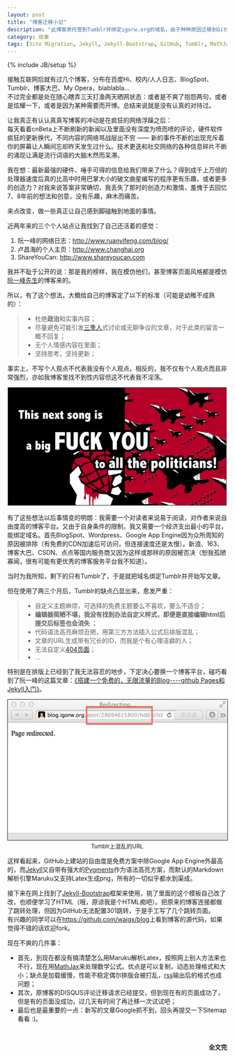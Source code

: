 ```yaml
---
layout: post
title: "博客迁移小记"
description: "此博客原托管到Tumblr并绑定igorw.org的域名，由于种种原因迁移到GitHub（默认使用Jekyll解析静态页），我花了两个星期的闲暇时间断断续续的完成了这次迁移。这篇文章主要讲述我博客站点的来历和这次迁移的故事。"
category: 琐事 
tags: [Site Migration, Jekyll, Jekyll-Bootstrap, GitHub, Tumblr, MathJax, Pygments]
---
```

{% include JB/setup %}
<p>
	接触互联网后就有过几个博客，分布在百度Hi、校内/人人日志、BlogSpot、Tumblr、博客大巴、My Opera，blablabla...<br />
	不过完全都是处在随心瞎弄三天打渔两天晒网状态：或者是不爽了抱怨两句，或者是炫耀一下，或者是因为某种需要而开博。总结来说就是没有认真的对待过。
</p>
<p>
	让我真正有认认真真写博客的冲动是在疯狂的网络浮躁之后：<br />
	每天看着cnBeta上不断刷新的新闻以及里面没有深度为喷而喷的评论，硬件软件疯狂的更新换代，不同内容的网络骂战层出不穷 —— 新的事件不断的出现充斥着你的屏幕让人瞬间忘却昨天发生过什么。技术更迭和社交网络的各种信息碎片不断的涌现让满是流行词语的大脑木然而呆滞。<br />
</p>
<p>
	我在想：最新最强的硬件、唾手可得的信息给我们带来了什么？得到成千上万倍的处理器速度后真的比高中时用巴掌大小的破文曲星编写的程序更有乐趣，或者更多的创造力？对我来说答案非常确切，我丢失了那时的创造力和激情，羞愧于去回忆7、8年前的想法和创意，没有乐趣，麻木而痛苦。
</p>
<p>
	来点改变，做一些真正让自己感到脚碰触到地面的事情。
</p>
<p>
	近两年来的三个个人站点让我找到了自己还活着的感觉：
	<ol>
		<li>阮一峰的网络日志：<a href="http://www.ruanyifeng.com/blog/">http://www.ruanyifeng.com/blog/</a></li>
		<li>卢昌海的个人主页：<a href="http://www.changhai.org">http://www.changhai.org</a></li>
		<li>ShareYouCan: <a href="http://www.shareyoucan.com">http://www.shareyoucan.com</a></li>
	</ol>
</p>
<p>我并不耻于公开的说：那是我的榜样，我在模仿他们，甚至博客页面风格都是模仿<a href="http://www.ruanyifeng.com">阮一峰先生</a>的博客来的。</p>
<p>所以，有了这个想法，大概给自己的博客定了以下的标准（可能是幼稚不成熟的）：</p>
<blockquote class="r-background">
	<ul>
		<li>杜绝<strong>政治</strong>和实事内容；</li>
		<li>尽量避免可能引发<a href="http://baike.baidu.com/view/2871922.htm">三季人</a>式讨论或无聊争议的文章，对于此类的留言一概不回复；</li>
		<li>无个人情感内容在里面；</li>
		<li>坚持思考，坚持更新；</li>
	</ul>
</blockquote>
<p>事实上，不写个人观点不代表我没有个人观点，相反的，我不仅有个人观点而且非常强烈，亦如我博客里找不到性内容但这不代表我不淫荡。</p>
<p style="text-align:center;"><img style="border:solid; border-width:1px; width:500px;" src="/img/post/2012-10-23-a-note-of-blog-migration/A-big-F-to-all-P.jpg" /></p>
<p>
	有了这些想法以后事情变的明朗：我需要一个对读者来说易于阅读，对作者来说自由度高的博客平台。又由于自身条件的限制，我又需要一个经济支出最小的平台，能绑定域名。首先BlogSpot、Wordpress、Google App Engine因为众所周知的原因被排除（有免费的CDN加速后可访问，但连接速度还是太慢）。新浪、163、博客大巴、CSDN、点点等国内服务商又因为这样或那样的原因被否决（恕我孤陋寡闻，很有可能有更优秀的博客服务平台我不知道）。
</p>
<p>
	当时为我所知，剩下的只有Tumblr了，于是就把域名绑定Tumblr并开始写文章。
</p>
<p>
	但在使用了两三个月后，Tumblr的缺点凸显出来，愈发严重：
	<blockquote class="r-background">
		<ul>
			<li>自定义主题麻烦，可选择的免费主题要么不喜欢，要么不适合；</li>
			<li>
				<strong>
					编辑器简陋不堪，我没有找到办法自定义样式，即便是直接编辑html后提交后标签也会消失
				</strong>；
			</li>
			<li>代码语法高亮麻烦丑陋，用第三方方法插入公式后排版混乱；</li>
			<li>文章的URL生成带有冗长的ID，而我是个有心理洁癖的人；</li>
			<li>无法自定义<a href="/404">404页面</a>；</li>
			<li>...</li>
		</ul>
	</blockquote>
	特别是在排版上已经到了我无法容忍的地步，下定决心要换一个博客平台，碰巧看到了阮一峰的这篇文章：<a href="http://www.ruanyifeng.com/blog/2012/08/blogging_with_jekyll.html">《搭建一个免费的，无限流量的Blog----github Pages和Jekyll入门》</a>。
</p>
<p style="text-align:center;"><img style="border:solid; border-width:1px;" src="/img/post/2012-10-23-a-note-of-blog-migration/mess-tumblr-url-with-post-id.png" /><br /><span style="font-size:small;">Tumblr上混乱的URL</span></p>
<p>
	这样看起来，GitHub上建站的自由度是免费方案中除Google App Engine外最高的，而<a href="https://github.com/mojombo/jekyll">Jekyll</a>又自带有强大的<a href="http://pygments.org">Pygments</a>作为语法高亮方案，而默认的Markdown解析引擎Maruku又支持Latex生成png，所有的一切似乎都水到渠成。
</p>
<p>
	接下来在网上找到了<a href="http://jekyllbootstrap.com">Jekyll-Bootstrap</a>框架来使用，挑了里面的这个模板自己改了改，也顺便学习了HTML（哦，原谅我是个HTML痴吧）。把原来的博客连接都做了跳转处理，但因为GitHub无法配置301跳转，于是手工写了几个跳转页面。<br />
	有兴趣的同学可以在<a href="https://github.com/waigx/blog">https://github.com/waigx/blog</a>上看到博客的源代码，如果觉得不错的话欢迎fork。
</p>
<p>
	现在不爽的几件事：
</p>
<ul>
	<li>
		首先，到现在都没有搞清楚怎么用Maruku解析Latex，按照网上别人方法来也不行，现在用<a href="http://www.mathjax.org">MathJax</a>来处理数学公式。优点是可以复制，动态处理格式和大小；缺点是加载缓慢，性能不稳定偶尔排版会被打乱，<a href="/atom.xml">rss</a>输出后的格式也成问题；
	</li>
	<li>
		其次，原博客的DISQUS评论迁移请求已经提交，但到现在有的页面成功了，但是有的页面没成功，过几天有时间了再迁移一次试试吧；
	</li>
	<li>
		最后也是最重要的一点：新写的文章Google抓不到，回头再提交一下Sitemap看看 :)。
	</li>
</ul>
<p>&nbsp;</p>
<p style="text-align:right"><strong>全文完</strong></p>